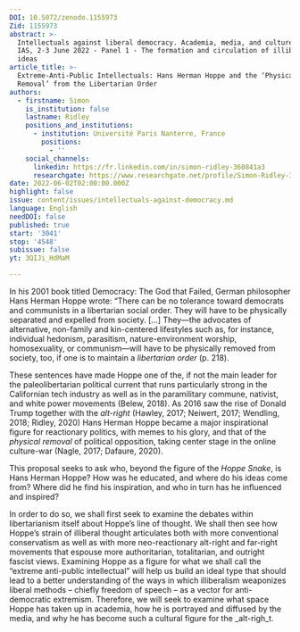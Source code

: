 ```yaml
---
DOI: 10.5072/zenodo.1155973
Zid: 1155973
abstract: >-
  Intellectuals against liberal democracy. Academia, media, and culture, Paris
  IAS, 2-3 June 2022 - Panel 1 - The formation and circulation of illiberal
  ideas
article_title: >-
  Extreme-Anti-Public Intellectuals: Hans Herman Hoppe and the ‘Physical
  Removal’ from the Libertarian Order
authors:
  - firstname: Simon
    is_institution: false
    lastname: Ridley
    positions_and_institutions:
      - institution: Université Paris Nanterre, France
        positions:
          - ''
    social_channels:
      linkedin: https://fr.linkedin.com/in/simon-ridley-360841a3
      researchgate: https://www.researchgate.net/profile/Simon-Ridley-3
date: 2022-06-02T02:00:00.000Z
highlight: false
issue: content/issues/intellectuals-against-democracy.md
language: English
needDOI: false
published: true
start: '3041'
stop: '4548'
subissue: false
yt: 3QIJi_HdMaM

---
```


In his 2001 book titled Democracy: The God that Failed, German philosopher Hans Herman Hoppe wrote: “There can be no tolerance toward democrats and communists in a libertarian social order. They will have to be physically separated and expelled from society. \[…\] They—the advocates of alternative, non-family and kin-centered lifestyles such as, for instance, individual hedonism, parasitism, nature-environment worship, homosexuality, or communism—will have to be physically removed from society, too, if one is to maintain a _libertarian order_ (p. 218).

These sentences have made Hoppe one of the, if not the main leader for the paleolibertarian political current that runs particularly strong in the Californian tech industry as well as in the paramilitary commune, nativist, and white power movements (Belew, 2018). As 2016 saw the rise of Donald Trump together with the _alt-right_ (Hawley, 2017; Neiwert, 2017; Wendling, 2018; Ridley, 2020) Hans Herman Hoppe became a major inspirational figure for reactionary politics, with memes to his glory, and that of the _physical removal_ of political opposition, taking center stage in the online culture-war (Nagle, 2017; Dafaure, 2020).

This proposal seeks to ask who, beyond the figure of the _Hoppe Snake_, is Hans Herman Hoppe? How was he educated, and where do his ideas come from? Where did he find his inspiration, and who in turn has he influenced and inspired?

In order to do so, we shall first seek to examine the debates within libertarianism itself about Hoppe’s line of thought. We shall then see how Hoppe’s strain of illiberal thought articulates both with more conventional conservatism as well as with more neo-reactionary alt-right and far-right movements that espouse more authoritarian, totalitarian, and outright fascist views. Examining Hoppe as a figure for what we shall call the “extreme anti-public intellectual” will help us build an ideal type that should lead to a better understanding of the ways in which illiberalism weaponizes liberal methods – chiefly freedom of speech – as a vector for anti-democratic extremism. Therefore, we will seek to examine what space Hoppe has taken up in academia, how he is portrayed and diffused by the media, and why he has become such a cultural figure for the _alt-righ_t.

<Youtube yt="3QIJi_HdMaM" caption="Extreme-Anti-Public Intellectuals: Hans Herman Hoppe and the ‘Physical Removal’ from the Libertarian Order" start="3041" stop="4548"></Youtube>